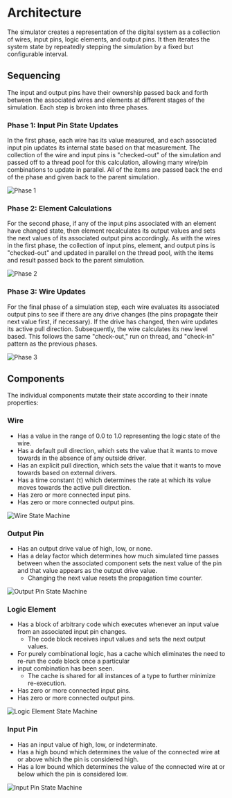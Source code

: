 # Architecture

The simulator creates a representation of the digital system as a collection of wires, input pins, logic elements, and
output pins.  It then iterates the system state by repeatedly stepping the simulation by a fixed but configurable
interval.

## Sequencing

The input and output pins have their ownership passed back and forth between the associated wires and elements at
different stages of the simulation.  Each step is broken into three phases.

### Phase 1: Input Pin State Updates

In the first phase, each wire has its value measured, and each associated input pin updates its internal state based on
that measurement.  The collection of the wire and input pins is "checked-out" of the simulation and passed off to a
thread pool for this calculation, allowing many wire/pin combinations to update in parallel.  All of the items are
passed back the end of the phase and given back to the parent simulation.

![Phase 1](step-phase-1.drawio.png)

### Phase 2: Element Calculations

For the second phase, if any of the input pins associated with an element have changed state, then element recalculates
its output values and sets the next values of its associated output pins accordingly.  As with the wires in the first
phase, the collection of input pins, element, and output pins is "checked-out" and updated in parallel on the thread
pool, with the items and result passed back to the parent simulation.

![Phase 2](step-phase-2.drawio.png)

### Phase 3: Wire Updates

For the final phase of a simulation step, each wire evaluates its associated output pins to see if there are any drive
changes (the pins propagate their next value first, if necessary).  If the drive has changed, then wire updates its
active pull direction.  Subsequently, the wire calculates its new level based.  This follows the same "check-out," run
on thread, and "check-in" pattern as the previous phases.

![Phase 3](step-phase-3.drawio.png)

## Components

The individual components mutate their state according to their innate properties:

### Wire

 * Has a value in the range of 0.0 to 1.0 representing the logic state of the wire.
 * Has a default pull direction, which sets the value that it wants to move towards in the absence of any outside
   driver.
 * Has an explicit pull direction, which sets the value that it wants to move towards based on external drivers.
 * Has a time constant (τ) which determines the rate at which its value moves towards the active pull direction.
 * Has zero or more connected input pins.
 * Has zero or more connected output pins.

![Wire State Machine](wire-state-machine.drawio.png)

### Output Pin

 * Has an output drive value of high, low, or none.
 * Has a delay factor which determines how much simulated time passes between when the associated component sets the
   next value of the pin and that value appears as the output drive value.
    - Changing the next value resets the propagation time counter.

![Output Pin State Machine](output-pin-state-machine.drawio.png)

### Logic Element

 * Has a block of arbitrary code which executes whenever an input value from an associated input pin changes.
    - The code block receives input values and sets the next output values.
 * For purely combinational logic, has a cache which eliminates the need to re-run the code block once a particular
 * input combination has been seen.
    - The cache is shared for all instances of a type to further minimize re-execution.
 * Has zero or more connected input pins.
 * Has zero or more connected output pins.

![Logic Element State Machine](logic-element-state-machine.drawio.png)

### Input Pin
 *  Has an input value of high, low, or indeterminate.
 *  Has a high bound which determines the value of the connected wire at or above which the pin is considered high.
 *  Has a low bound which determines the value of the connected wire at or below which the pin is considered low.

![Input Pin State Machine](input-pin-state-machine.drawio.png)
